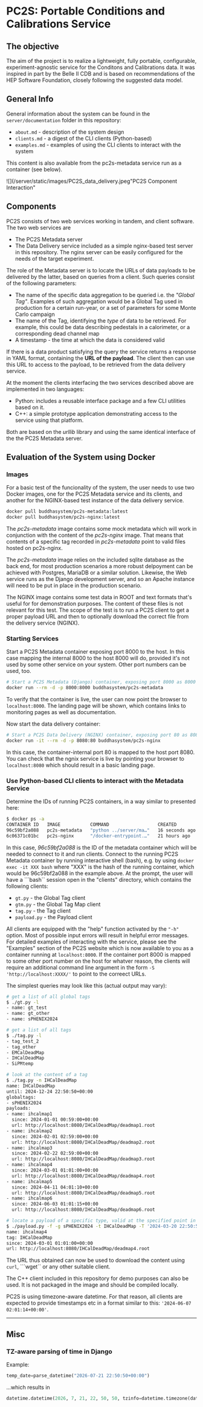 # PC2S: Portable Conditions and Calibrations Service

## The objective
The aim of the project is to realize a lightweight, fully portable, configurable,
experiment-agnostic service for the Conditons and Calibrations data.
It was inspired in part by the Belle II CDB and is based on recommendations
of the HEP Software Foundation, closely following the suggested data model.

## General Info

General information about the system can be found in the ```server/documentation```
folder in this repository:

* ```about.md``` - description of the system design
* ```clients.md``` - a digest of the CLI clients (Python-based)
* ```examples.md``` - examples of using the CLI clients to interact with the system

This content is also available from the pc2s-metadata service run as a container
(see below).

![](/server/static/images/PC2S_data_delivery.jpeg"PC2S Component Interaction"

## Components

PC2S consists of two web services working in tandem, and
client software. The two web services are

* The PC2S Metadata server
* The Data Delivery service included as a simple nginx-based test server
in this repository. The nginx server can be easily configured for the needs
of the target experiment.

The role of the Metadata server is to locate the URLs of data payloads to
be delivered by the latter, based on queries from a client. Such queries
consist of the following parameters:

* The name of the specific data aggregation to be queried i.e. the *"Global Tag"*.
Examples of such aggregation would be a Global Tag used in production for a certain
run-year, or a set of parameters for some Monte Carlo campaign
* The name of the Tag, identifying the *type* of data to be retrieved. For example,
this could be data describing pedestals in a calorimeter, or a corresponding
dead channel map
* A timestamp - the time at which the data is considered valid

If there is a data product satisfying the query the service returns
a response in YAML format, containing the **URL of the payload**. The client
then can use this URL to access to the payload, to be retrieved from the data
delivery service.

At the moment the clients interfacing the two services described above are
implemented in two languages:

* Python: includes a reusable interface package and a few CLI utilities based on it.
* C++: a simple prototype application demonstrating access to the service using that platform.

Both are based on the *urllib* library and using the same identical interface
of the the PC2S Metadata server.

## Evaluation of the System using Docker

### Images

For a basic test of the funcionality of the system, the user needs to use
two Docker images, one for the PC2S Metadata service and its clients, and
another for the NGINX-based test instance of the data delivery service.

```bash
docker pull buddhasystem/pc2s-metadata:latest
docker pull buddhasystem/pc2s-nginx:latest
```

The *pc2s-metadata* image contains some mock metadata which will work
in conjunction with the content of the *pc2s-nginx* image. That means
that contents of a specific tag recorded in *pc2s-metadata* point
to valid files hosted on pc2s-nginx.

The *pc2s-metadata* image relies on the included sqlite database as the back end,
for most production scenarios a more robust delpoyment can be achieved
with Postgres, MariaDB or a similar solution. Likewise, the Web service
runs as the Django development server, and so an Apache instance will need
to be put in place in the production scenario.

The NGINX image contains some test data in ROOT and text formats that's useful
for for demonstration purposes. The content of these files is not relevant
for this test. The scope of the test is to run a PC2S client to get a proper payload
URL and then to optionally download the correct file from the delivery service (NGINX).

### Starting Services

Start a PC2S Metadata container exposing port 8000 to the host.
In this case mapping the internal 8000 to the host 8000 will do, provided
it's not used by some other service on your system. Other port numbers can
be used, too.

```bash
# Start a PC2S Metadata (Django) container, exposing port 8000 as 8000 on the host machine:
docker run --rm -d -p 8000:8000 buddhasystem/pc2s-metadata
```

To verify that the container is live, the user can now point the browser to
```localhost:8000```. The landing page will be shown, which contains links
to monitoring pages as well as documentation.

Now start the data delivery container:
```bash
# Start a PC2S Data Delivery (NGINX) container, exposing port 80 as 8080 on the host machine:
docker run -it --rm -d -p 8080:80 buddhasystem/pc2s-nginx
```

In this case, the container-internal port 80 is mapped to the host port 8080.
You can check that the ngnix service is live by pointing your browser to ```localhost:8080```
which should result in a basic landing page.

### Use Python-based CLI clients to interact with the Metadata Service

Determine the IDs of running PC2S containers, in a way similar to presented here:

```bash
$ docker ps -a
CONTAINER ID   IMAGE           COMMAND                  CREATED          STATUS          PORTS                                       NAMES
96c59bf2a088   pc2s-metadata   "python ../server/ma…"   16 seconds ago   Up 15 seconds   0.0.0.0:8000->8000/tcp, :::8000->8000/tcp   gifted_bhabha
6c06371c01bc   pc2s-nginx      "/docker-entrypoint.…"   21 hours ago     Up 21 hours     0.0.0.0:8080->80/tcp, :::8080->80/tcp       stoic_lamarr
```
In this case, *96c59bf2a088* is the ID of the metadata container which will be needed
to connect to it and run clients. Connect to the running PC2S Metadata container by running interactive shell (bash), e.g. by using ```docker exec -it XXX bash``` where "XXX" is the hash of the running container, which would be 96c59bf2a088 in the example above.
At the prompt, the user will have a ```bash`` session open in the "clients" directory,
which contains the following clients:

* ```gt.py``` - the Global Tag client
* ```gtm.py``` - the Global Tag Map client
* ```tag.py``` - the Tag client
* ```payload.py``` - the Payload client

All clients are equipped with the "help" function activated by the ```"-h"``` option.
Most of possible input errors will result in helpful error messages. For detailed
examples of interacting with the service, please see the "Examples" section of
the PC2S website which is now available to you as a container running at ```localhost:8000```.
If the container port 8000 is mapped to some other port number on the host
for whatver reason, the clients will require an additional command line argument
in the form ```-S 'http://localhost:XXXX/'``` to point to the correect URLs.

The simplest queries may look like this (actual output may vary):
```bash
# get a list of all global tags
$ ./gt.py -l
- name: gt_test
- name: gt_other
- name: sPHENIX2024

# get a list of all tags
$ ./tag.py -l
- tag_test_2
- tag_other
- EMCalDeadMap
- IHCalDeadMap
- SiPMtemp

# look at the content of a tag
$ ./tag.py -n IHCalDeadMap
name: IHCalDeadMap
until: 2024-12-24 22:50:50+00:00
globaltags:
- sPHENIX2024
payloads:
- name: ihcalmap1
  since: 2024-01-01 00:59:00+00:00
  url: http://localhost:8080/IHCalDeadMap/deadmap1.root
- name: ihcalmap2
  since: 2024-02-01 02:59:00+00:00
  url: http://localhost:8080/IHCalDeadMap/deadmap2.root
- name: ihcalmap3
  since: 2024-02-22 02:59:00+00:00
  url: http://localhost:8080/IHCalDeadMap/deadmap3.root
- name: ihcalmap4
  since: 2024-03-01 01:01:00+00:00
  url: http://localhost:8080/IHCalDeadMap/deadmap4.root
- name: ihcalmap5
  since: 2024-04-11 04:01:10+00:00
  url: http://localhost:8080/IHCalDeadMap/deadmap5.root
- name: ihcalmap6
  since: 2024-06-03 01:01:15+00:00
  url: http://localhost:8080/IHCalDeadMap/deadmap6.root

# locate a payload of a specific type, valid at the specified point in time
$ ./payload.py -f -g sPHENIX2024 -t IHCalDeadMap -T '2024-03-20 22:50:50+00:00'
name: ihcalmap4
tag: IHCalDeadMap
since: 2024-03-01 01:01:00+00:00
url: http://localhost:8080/IHCalDeadMap/deadmap4.root

```

The URL thus obtained can now be used to download the content using ```curl```, ```wget``
or any other suitable client.

The C++ client included in this repository for demo purposes can also be used.
It is not packaged in the image and should be compiled locally.

PC2S is using timezone-aware datetime. For that reason, all clients are expected
to provide timestamps etc in a format similar to this: ```'2024-06-07 02:01:14+00:00'```.

---
## Misc

### TZ-aware parsing of time in Django
Example:

```python
temp_date=parse_datetime("2026-07-21 22:50:50+00:00")
```

...which results in

```python
datetime.datetime(2026, 7, 21, 22, 50, 50, tzinfo=datetime.timezone(datetime.timedelta(0), '+0000'))
```
